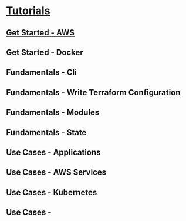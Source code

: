 # [Tutorials](https://developer.hashicorp.com/terraform/tutorials)

## [Get Started - AWS](https://developer.hashicorp.com/terraform/tutorials/aws-get-started)

## Get Started - Docker

## Fundamentals - Cli

## Fundamentals - Write Terraform Configuration

## Fundamentals - Modules

## Fundamentals - State

## Use Cases - Applications

## Use Cases - AWS Services

## Use Cases - Kubernetes

## Use Cases - 

